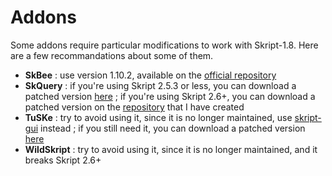 # Addons

Some addons require particular modifications to work with Skript-1.8. Here are a few recommandations about some of them.

- **SkBee** : use version 1.10.2, available on
  the [official repository](https://github.com/ShaneBeee/SkBee/releases/tag/1.10.2)
- **SkQuery** : if you're using Skript 2.5.3 or less, you can download a patched version
  [here](https://cdn.discordapp.com/attachments/697442955555897394/697456620774359110/SkQueryLime.jar) ; if you're using
  Skript 2.6+, you can download a patched version on the [repository](https://github.com/Matocolotoe/SkQuery-1.8/) that
  I have created
- **TuSKe** : try to avoid using it, since it is no longer maintained,
  use [skript-gui](https://github.com/APickledWalrus/skript-gui/)
  instead ; if you still need it, you can download a patched
  version [here](https://skripttools.net/dl/TuSKe+1.8.3-PikachuPatch-v3.jar)
- **WildSkript** : try to avoid using it, since it is no longer maintained, and it breaks Skript 2.6+ 
